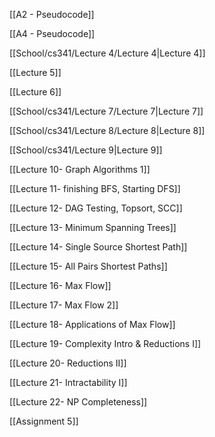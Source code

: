   

[[A2 - Pseudocode]]

[[A4 - Pseudocode]]

[[School/cs341/Lecture 4/Lecture 4|Lecture 4]]

[[Lecture 5]]

[[Lecture 6]]

[[School/cs341/Lecture 7/Lecture 7|Lecture 7]]

[[School/cs341/Lecture 8/Lecture 8|Lecture 8]]

[[School/cs341/Lecture 9|Lecture 9]]

[[Lecture 10- Graph Algorithms 1]]

[[Lecture 11- finishing BFS, Starting DFS]]

[[Lecture 12- DAG Testing, Topsort, SCC]]

[[Lecture 13- Minimum Spanning Trees]]

[[Lecture 14- Single Source Shortest Path]]

[[Lecture 15- All Pairs Shortest Paths]]

[[Lecture 16- Max Flow]]

[[Lecture 17- Max Flow 2]]

[[Lecture 18- Applications of Max Flow]]

[[Lecture 19- Complexity Intro & Reductions I]]

[[Lecture 20- Reductions II]]

[[Lecture 21- Intractability I]]

[[Lecture 22- NP Completeness]]

[[Assignment 5]]